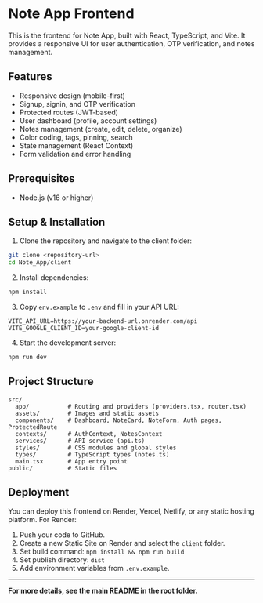 
# Note App Frontend

This is the frontend for Note App, built with React, TypeScript, and Vite. It provides a responsive UI for user authentication, OTP verification, and notes management.

## Features

- Responsive design (mobile-first)
- Signup, signin, and OTP verification
- Protected routes (JWT-based)
- User dashboard (profile, account settings)
- Notes management (create, edit, delete, organize)
- Color coding, tags, pinning, search
- State management (React Context)
- Form validation and error handling

## Prerequisites

- Node.js (v16 or higher)

## Setup & Installation

1. Clone the repository and navigate to the client folder:
  ```bash
  git clone <repository-url>
  cd Note_App/client
  ```
2. Install dependencies:
  ```bash
  npm install
  ```
3. Copy `env.example` to `.env` and fill in your API URL:
  ```env
  VITE_API_URL=https://your-backend-url.onrender.com/api
  VITE_GOOGLE_CLIENT_ID=your-google-client-id
  ```
4. Start the development server:
  ```bash
  npm run dev
  ```

## Project Structure

```
src/
  app/           # Routing and providers (providers.tsx, router.tsx)
  assets/        # Images and static assets
  components/    # Dashboard, NoteCard, NoteForm, Auth pages, ProtectedRoute
  contexts/      # AuthContext, NotesContext
  services/      # API service (api.ts)
  styles/        # CSS modules and global styles
  types/         # TypeScript types (notes.ts)
  main.tsx       # App entry point
public/          # Static files
```

## Deployment

You can deploy this frontend on Render, Vercel, Netlify, or any static hosting platform. For Render:

1. Push your code to GitHub.
2. Create a new Static Site on Render and select the `client` folder.
3. Set build command: `npm install && npm run build`
4. Set publish directory: `dist`
5. Add environment variables from `.env.example`.

---

**For more details, see the main README in the root folder.**
